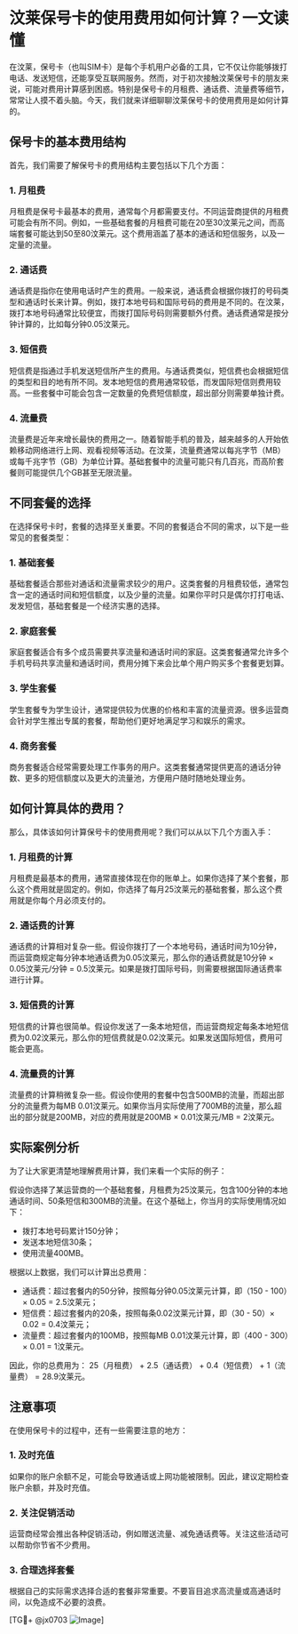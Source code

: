 # 汶莱保号卡的使用费用如何计算？一文读懂

在汶莱，保号卡（也叫SIM卡）是每个手机用户必备的工具，它不仅让你能够拨打电话、发送短信，还能享受互联网服务。然而，对于初次接触汶莱保号卡的朋友来说，可能对费用计算感到困惑。特别是保号卡的月租费、通话费、流量费等细节，常常让人摸不着头脑。今天，我们就来详细聊聊汶莱保号卡的使用费用是如何计算的。

## 保号卡的基本费用结构

首先，我们需要了解保号卡的费用结构主要包括以下几个方面：

### 1. **月租费**
月租费是保号卡最基本的费用，通常每个月都需要支付。不同运营商提供的月租费可能会有所不同。例如，一些基础套餐的月租费可能在20至30汶莱元之间，而高端套餐可能达到50至80汶莱元。这个费用涵盖了基本的通话和短信服务，以及一定量的流量。

### 2. **通话费**
通话费是指你在使用电话时产生的费用。一般来说，通话费会根据你拨打的号码类型和通话时长来计算。例如，拨打本地号码和国际号码的费用是不同的。在汶莱，拨打本地号码通常比较便宜，而拨打国际号码则需要额外付费。通话费通常是按分钟计算的，比如每分钟0.05汶莱元。

### 3. **短信费**
短信费是指通过手机发送短信所产生的费用。与通话费类似，短信费也会根据短信的类型和目的地有所不同。发本地短信的费用通常较低，而发国际短信则费用较高。一些套餐中可能会包含一定数量的免费短信额度，超出部分则需要单独计费。

### 4. **流量费**
流量费是近年来增长最快的费用之一。随着智能手机的普及，越来越多的人开始依赖移动网络进行上网、观看视频等活动。在汶莱，流量费通常以每兆字节（MB）或每千兆字节（GB）为单位计算。基础套餐中的流量可能只有几百兆，而高阶套餐则可能提供几个GB甚至无限流量。

## 不同套餐的选择

在选择保号卡时，套餐的选择至关重要。不同的套餐适合不同的需求，以下是一些常见的套餐类型：

### 1. **基础套餐**
基础套餐适合那些对通话和流量需求较少的用户。这类套餐的月租费较低，通常包含一定的通话时间和短信额度，以及少量的流量。如果你平时只是偶尔打打电话、发发短信，基础套餐是一个经济实惠的选择。

### 2. **家庭套餐**
家庭套餐适合有多个成员需要共享流量和通话时间的家庭。这类套餐通常允许多个手机号码共享流量和通话时间，费用分摊下来会比单个用户购买多个套餐更划算。

### 3. **学生套餐**
学生套餐专为学生设计，通常提供较为优惠的价格和丰富的流量资源。很多运营商会针对学生推出专属的套餐，帮助他们更好地满足学习和娱乐的需求。

### 4. **商务套餐**
商务套餐适合经常需要处理工作事务的用户。这类套餐通常提供更高的通话分钟数、更多的短信额度以及更大的流量池，方便用户随时随地处理业务。

## 如何计算具体的费用？

那么，具体该如何计算保号卡的使用费用呢？我们可以从以下几个方面入手：

### 1. **月租费的计算**
月租费是最基本的费用，通常直接体现在你的账单上。如果你选择了某个套餐，那么这个费用就是固定的。例如，你选择了每月25汶莱元的基础套餐，那么这个费用就是你每个月必须支付的。

### 2. **通话费的计算**
通话费的计算相对复杂一些。假设你拨打了一个本地号码，通话时间为10分钟，而运营商规定每分钟本地通话费为0.05汶莱元，那么你的通话费就是10分钟 × 0.05汶莱元/分钟 = 0.5汶莱元。如果是拨打国际号码，则需要根据国际通话费率进行计算。

### 3. **短信费的计算**
短信费的计算也很简单。假设你发送了一条本地短信，而运营商规定每条本地短信费为0.02汶莱元，那么你的短信费就是0.02汶莱元。如果发送国际短信，费用可能会更高。

### 4. **流量费的计算**
流量费的计算稍微复杂一些。假设你使用的套餐中包含500MB的流量，而超出部分的流量费为每MB 0.01汶莱元。如果你当月实际使用了700MB的流量，那么超出的部分就是200MB，对应的费用就是200MB × 0.01汶莱元/MB = 2汶莱元。

## 实际案例分析

为了让大家更清楚地理解费用计算，我们来看一个实际的例子：

假设你选择了某运营商的一个基础套餐，月租费为25汶莱元，包含100分钟的本地通话时间、50条短信和300MB的流量。在这个基础上，你当月的实际使用情况如下：

- 拨打本地号码累计150分钟；
- 发送本地短信30条；
- 使用流量400MB。

根据以上数据，我们可以计算出总费用：

- 通话费：超过套餐内的50分钟，按照每分钟0.05汶莱元计算，即（150 - 100）× 0.05 = 2.5汶莱元；
- 短信费：超过套餐内的20条，按照每条0.02汶莱元计算，即（30 - 50）× 0.02 = 0.4汶莱元；
- 流量费：超过套餐内的100MB，按照每MB 0.01汶莱元计算，即（400 - 300）× 0.01 = 1汶莱元。

因此，你的总费用为：
25（月租费） + 2.5（通话费） + 0.4（短信费） + 1（流量费） = 28.9汶莱元。

## 注意事项

在使用保号卡的过程中，还有一些需要注意的地方：

### 1. **及时充值**
如果你的账户余额不足，可能会导致通话或上网功能被限制。因此，建议定期检查账户余额，并及时充值。

### 2. **关注促销活动**
运营商经常会推出各种促销活动，例如赠送流量、减免通话费等。关注这些活动可以帮助你节省不少费用。

### 3. **合理选择套餐**
根据自己的实际需求选择合适的套餐非常重要。不要盲目追求高流量或高通话时间，以免造成不必要的浪费。

[TG💪+ @jx0703 ![Image](https://github.com/user-attachments/assets/dbca1d08-cadb-493c-b0ec-ad6f7a83f270)]